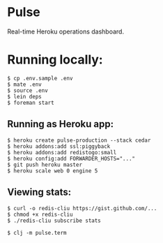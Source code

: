 # Pulse

Real-time Heroku operations dashboard.


# Running locally:

    $ cp .env.sample .env
    $ mate .env
    $ source .env
    $ lein deps
    $ foreman start


## Running as Heroku app:

    $ heroku create pulse-production --stack cedar
    $ heroku addons:add ssl:piggyback
    $ heroku addons:add redistogo:small
    $ heroku config:add FORWARDER_HOSTS="..."
    $ git push heroku master
    $ heroku scale web 0 engine 5


## Viewing stats:

    $ curl -o redis-cliu https://gist.github.com/...
    $ chmod +x redis-cliu  
    $ ./redis-cliu subscribe stats

    $ clj -m pulse.term
